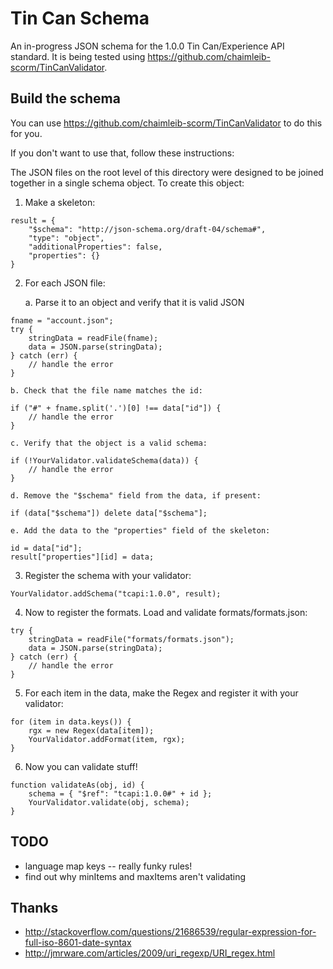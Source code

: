 Tin Can Schema
==========================

An in-progress JSON schema for the 1.0.0 Tin Can/Experience API standard. It is being tested using https://github.com/chaimleib-scorm/TinCanValidator.

Build the schema
----------------
You can use https://github.com/chaimleib-scorm/TinCanValidator to do this for you.

If you don't want to use that, follow these instructions:

The JSON files on the root level of this directory were designed to be joined together in a single schema object. To create this object:

1. Make a skeleton:
```
result = {
    "$schema": "http://json-schema.org/draft-04/schema#",
    "type": "object",
    "additionalProperties": false,
    "properties": {}
}
```

2. For each JSON file:

    a. Parse it to an object and verify that it is valid JSON
```
fname = "account.json";
try {
    stringData = readFile(fname);
    data = JSON.parse(stringData);
} catch (err) {
    // handle the error
}
```
    b. Check that the file name matches the id:
```
if ("#" + fname.split('.')[0] !== data["id"]) {
    // handle the error
}
```
    c. Verify that the object is a valid schema:
```
if (!YourValidator.validateSchema(data)) {
    // handle the error
}
```
    d. Remove the "$schema" field from the data, if present:
```
if (data["$schema"]) delete data["$schema"];
```
    e. Add the data to the "properties" field of the skeleton:
```
id = data["id"];
result["properties"][id] = data;
```
3. Register the schema with your validator:
```
YourValidator.addSchema("tcapi:1.0.0", result);
```
4. Now to register the formats. Load and validate formats/formats.json:
```
try {
    stringData = readFile("formats/formats.json");
    data = JSON.parse(stringData);
} catch (err) {
    // handle the error
}
```
5. For each item in the data, make the Regex and register it with your validator:
```
for (item in data.keys()) {
    rgx = new Regex(data[item]);
    YourValidator.addFormat(item, rgx);
}
```
6. Now you can validate stuff!
```
function validateAs(obj, id) {
    schema = { "$ref": "tcapi:1.0.0#" + id };
    YourValidator.validate(obj, schema);
}
```

TODO
----
* language map keys -- really funky rules!
* find out why minItems and maxItems aren't validating

Thanks
------
* http://stackoverflow.com/questions/21686539/regular-expression-for-full-iso-8601-date-syntax
* http://jmrware.com/articles/2009/uri_regexp/URI_regex.html

